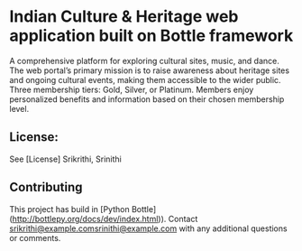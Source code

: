 
# Indian Culture & Heritage web application built on Bottle framework

A comprehensive platform for exploring cultural sites, music, and dance. The web portal’s primary mission is to raise awareness about heritage sites and ongoing cultural events, making them accessible to the wider public. Three membership tiers: Gold, Silver, or Platinum. Members enjoy personalized benefits and information based on their chosen membership level. 

## License:

See [License] Srikrithi, Srinithi

## Contributing

This project has build in [Python Bottle] (http://bottlepy.org/docs/dev/index.html)).
Contact [srikrithi@example.com](mailto:srikrithi@example.com)[srinithi@example.com](mailto:srinithi@example.com) with any additional questions or comments.
